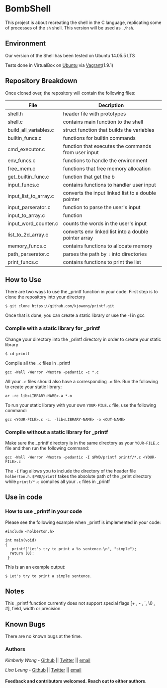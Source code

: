 # BombShell

This project is about recreating the shell in the C language, replicating some of processes of the `sh` shell. This version will be used as `./hsh`.
## Environment
Our version of the Shell has been tested on Ubuntu 14.05.5 LTS

Tests done in VirtualBox on [Ubuntu](https://atlas.hashicorp.com/ubuntu/boxes/trusty64) via [Vagrant](https://www.vagrantup.com/)(1.9.1)

## Repository Breakdown
Once cloned over, the repository will contain the following files:

|   **File**    |  **Decription**                       |
|---------------|---------------------------------------|
| shell.h   | header file with prototypes           |
| shell.c      | contains main function to the shell         |
| build_all_variables.c     | struct function that builds the variables             |
| builtin_funcs.c | functions for builtin commands |
| cmd_executor.c     | function that executes the commands from user input|
| env_funcs.c | functions to handle the environment |
| free_mem.c | functions that free memory allocation |
| get_builtin_func.c     | function that get the b|
| input_funcs.c | contains functions to handler user input |
| input_list_to_array.c | converts the input linked list to a double pointer |
| input_parserator.c     | function to parse the user's input |
| input_to_array.c     | function |
| input_word_counter.c     | counts the words in the user's input |
| list_to_2d_array.c     | converts env linked list into a double pointer array |
| memory_funcs.c     | contains functions to allocate memory |
| path_parserator.c     | parses the path by `:` into directories |
| print_funcs.c     | contains functions to print the list |

## How to Use
There are two ways to use the _printf function in your code.
First step is to clone the repository into your directory
```
$ git clone https://github.com/kjowong/printf.git
```
Once that is done, you can create a static library or use the -I in gcc

### Compile with a static library for _printf
Change your directory into the _printf directory in order to create your static library
```
$ cd printf
```
Compile all the `.c` files in _printf
```
gcc -Wall -Werror -Wextra -pedantic -c *.c
```
All your `.c` files should also have a corresponding `.o` file. Run the following to create your static library:
```
ar -rc lib<LIBRARY-NAME>.a *.o
```
To run your static library with your own `YOUR-FILE.c` file, use the following command:
```
gcc <YOUR-FILE>.c -L. -lib<LIBRARY-NAME> -o <OUT-NAME>
```
### Compile without a static library for _printf
Make sure the _printf directory is in the same directory as your `YOUR-FILE.c` file and then run the following command:
```
gcc -Wall -Werror -Wextra -pedantic -I $PWD/printf printf/*.c <YOUR-FILE>.c
```
The `-I` flag allows you to include the directory of the header file `holberton.h`. `$PWD/printf` takes the absolute path of the _print directory while `printf/*.c` compiles all your `.c` files in _printf

## Use in code 
### How to use _printf in your code
Please see the following example when _printf is implemented in your code:

```
#include <holberton.h>

int main(void)
{
  _printf("Let's try to print a %s sentence.\n", "simple");
  return (0):
 }
```
This is an an example output:
```
$ Let's try to print a simple sentence.
```
## Notes
This _printf function currently does not support special flags [+ , - , `, \0 , #], field, width or precision.

## Known Bugs
There are no known bugs at the time.

### Authors
*Kimberly Wong* - [Github](https://github.com/kjowong) || [Twitter](https://twitter.com/kjowong) || [email](kimberly.wong@holbertonschool.com)

*Lisa Leung* - [Github](https://github.com/lisale0) || [Twitter](https://twitter.com/lisale01) || [email](lisa.leung@holbertonschool.com)

#### Feedback and contributors welcomed. Reach out to either authors.
